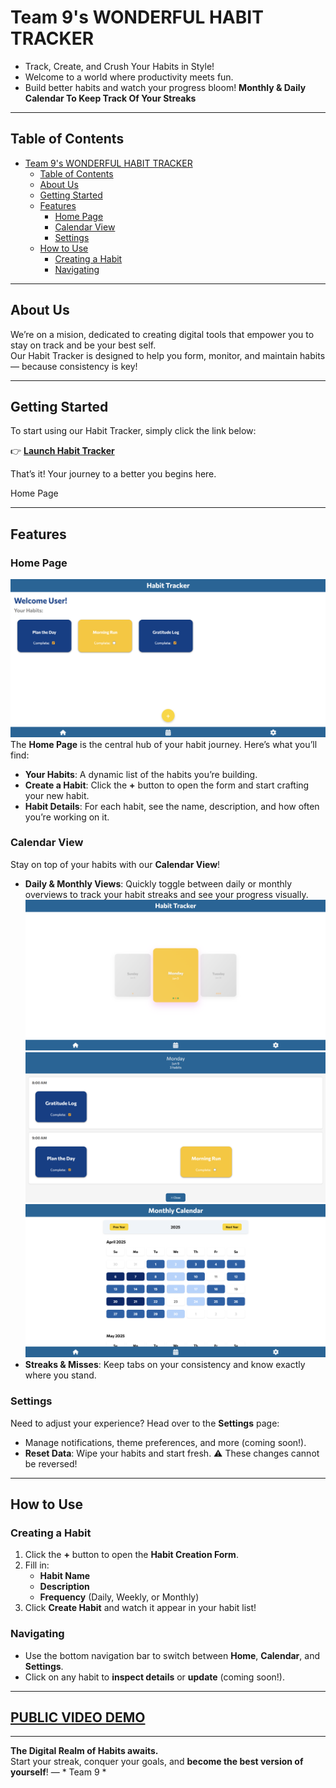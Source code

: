 # Team 9's WONDERFUL HABIT TRACKER
- Track, Create, and Crush Your Habits in Style!  
- Welcome to a world where productivity meets fun. 
- Build better habits and watch your progress bloom!
**Monthly & Daily Calendar To Keep Track Of Your Streaks**

---

## Table of Contents
- [Team 9's WONDERFUL HABIT TRACKER](#team-9s-wonderful-habit-tracker)
  - [Table of Contents](#table-of-contents)
  - [About Us](#about-us)
  - [Getting Started](#getting-started)
  - [Features](#features)
    - [Home Page](#home-page)
    - [Calendar View](#calendar-view)
    - [Settings](#settings)
  - [How to Use](#how-to-use)
    - [Creating a Habit](#creating-a-habit)
    - [Navigating](#navigating)

---

## About Us
We’re on a mision, dedicated to creating digital tools that empower you to stay on track and be your best self.  
Our Habit Tracker is designed to help you form, monitor, and maintain habits — because consistency is key!

---

## Getting Started
To start using our Habit Tracker, simply click the link below:

👉 [**Launch Habit Tracker**](https://cse110-sp25-group09.github.io/Habit-Tracker/admin/home-page.html)

That’s it! Your journey to a better you begins here.

Home Page 

---

## Features

### Home Page
![Home Page](.github/images/home.png)
The **Home Page** is the central hub of your habit journey. Here’s what you’ll find:

- **Your Habits**: A dynamic list of the habits you’re building.
- **Create a Habit**: Click the **+** button to open the form and start crafting your new habit.
- **Habit Details**: For each habit, see the name, description, and how often you’re working on it.

### Calendar View
Stay on top of your habits with our **Calendar View**!

- **Daily & Monthly Views**: Quickly toggle between daily or monthly overviews to track your habit streaks and see your progress visually.
  ![Daily Scroll](.github/images/daily-scroll.png)
  ![History of that Day](.github/images/day-history.png)
  ![Monthly Calender](.github/images/monthly.png)
- **Streaks & Misses**: Keep tabs on your consistency and know exactly where you stand.

### Settings
Need to adjust your experience? Head over to the **Settings** page:

- Manage notifications, theme preferences, and more (coming soon!).
- **Reset Data**: Wipe your habits and start fresh. ⚠️ These changes cannot be reversed!

---

## How to Use

### Creating a Habit
1. Click the **+** button to open the **Habit Creation Form**.
2. Fill in:
   - **Habit Name**
   - **Description**
   - **Frequency** (Daily, Weekly, or Monthly)
3. Click **Create Habit** and watch it appear in your habit list!

### Navigating
- Use the bottom navigation bar to switch between **Home**, **Calendar**, and **Settings**.
- Click on any habit to **inspect details** or **update** (coming soon!).

---
## [PUBLIC VIDEO DEMO](https://youtu.be/YEM77EYKo6k)
---
**The Digital Realm of Habits awaits.**  
Start your streak, conquer your goals, and **become the best version of yourself**!
— * Team 9 *
